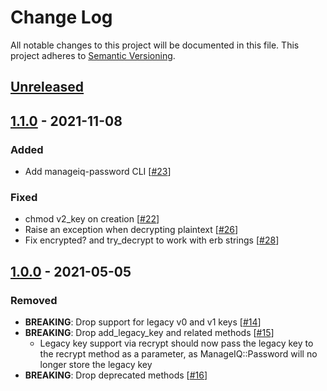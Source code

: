 # Change Log
All notable changes to this project will be documented in this file.
This project adheres to [Semantic Versioning](http://semver.org/).

## [Unreleased]

## [1.1.0] - 2021-11-08
### Added
- Add manageiq-password CLI [[#23](https://github.com/ManageIQ/manageiq-password/pull/23)]

### Fixed
- chmod v2_key on creation [[#22](https://github.com/ManageIQ/manageiq-password/pull/22)]
- Raise an exception when decrypting plaintext [[#26](https://github.com/ManageIQ/manageiq-password/pull/26)]
- Fix encrypted? and try_decrypt to work with erb strings [[#28](https://github.com/ManageIQ/manageiq-password/pull/28)]

## [1.0.0] - 2021-05-05
### Removed
- **BREAKING**: Drop support for legacy v0 and v1 keys [[#14](https://github.com/ManageIQ/manageiq-password/pull/14)]
- **BREAKING**: Drop add_legacy_key and related methods [[#15](https://github.com/ManageIQ/manageiq-password/pull/15)]
  - Legacy key support via recrypt should now pass the legacy key to the recrypt
    method as a parameter, as ManageIQ::Password will no longer store the legacy
    key
- **BREAKING**: Drop deprecated methods [[#16](https://github.com/ManageIQ/manageiq-password/pull/16)]

[Unreleased]: https://github.com/ManageIQ/more_core_extensions/compare/v1.1.0...HEAD
[1.1.0]: https://github.com/ManageIQ/more_core_extensions/compare/v1.1.0...v1.0.0
[1.0.0]: https://github.com/ManageIQ/more_core_extensions/compare/v1.0.0...v0.3.0
